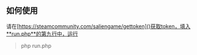 ## 如何使用
请在[https://steamcommunity.com/saliengame/gettoken]()获取token，填入**run.php**的第九行中，运行
>php run.php
